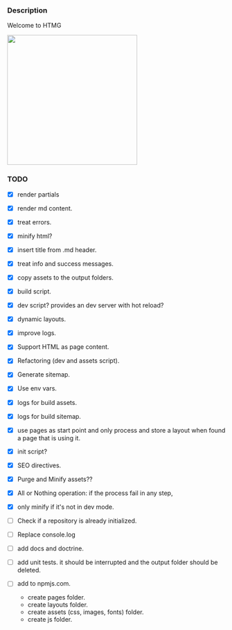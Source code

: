 ### Description

Welcome to HTMG

<img src="https://github.com/user-attachments/assets/6936fffa-cead-4d9a-a68d-d4e71ca39e83" width="300"/>


### TODO

  - [x] render partials 
  - [x] render md content.
  - [x] treat errors.
  - [x] minify html?
  - [x] insert title from .md header.
  - [x] treat info and success messages.
  - [x] copy assets to the output folders.
  - [x] build script.
  - [x] dev script? provides an dev server with hot reload?
  - [x] dynamic layouts.
  - [x] improve logs.
  - [x] Support HTML as page content.
  - [x] Refactoring (dev and assets script).
  - [x] Generate sitemap.
  - [x] Use env vars.
  - [x] logs for build assets.
  - [x] logs for build sitemap.
  - [x] use pages as start point and only process and store a layout when found a page that is using it.
  - [x] init script?

  - [x] SEO directives.
  - [x] Purge and Minify assets??
  - [x] All or Nothing operation: if the process fail in any step,
  - [x] only minify if it's not in dev mode.
  - [ ] Check if a repository is already initialized.
  - [ ] Replace console.log
  - [ ] add docs and doctrine.
  - [ ] add unit tests.
        it should be interrupted and the output folder should be deleted.
        
  - [ ] add to npmjs.com.
    - create pages folder.
    - create layouts folder.
    - create assets (css, images, fonts) folder.
    - create js folder.


